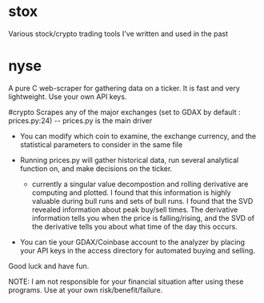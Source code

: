 # stox
Various stock/crypto trading tools I've written and used in the past

# nyse
A pure C web-scraper for gathering data on a ticker. It is fast and very lightweight. Use your own API keys.

#crypto 
Scrapes any of the major exchanges (set to GDAX by default : prices.py:24) -- prices.py is the main driver
  - You can modify which coin to examine, the exchange currency, and the statistical parameters to consider in the same file
  - Running prices.py will gather historical data, run several analytical function on, and make decisions on the ticker.
    - currently a singular value decompostion and rolling derivative are computing and plotted. I found that this information
      is highly valuable during bull runs and sets of bull runs. I found that the SVD revealed information about peak buy/sell
      times. The derivative information tells you when the price is falling/rising, and the SVD of the derivative tells you
      about what time of the day this occurs.
      
  - You can tie your GDAX/Coinbase account to the analyzer by placing your API keys in the access directory for automated
    buying and selling.
    
    
Good luck and have fun. 

NOTE: I am not responsible for your financial situation after using these programs. Use at your own risk/benefit/failure. 
